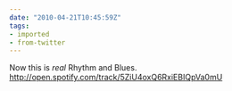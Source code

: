 ```yaml
---
date: "2010-04-21T10:45:59Z"
tags:
- imported
- from-twitter
---
```

Now this is *real* Rhythm and Blues. http://open.spotify.com/track/5ZiU4oxQ6RxiEBIQpVa0mU
